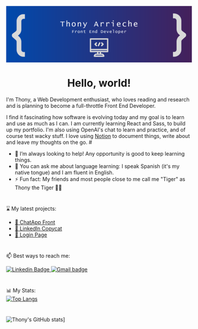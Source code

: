 <!--
**thony-arrieche/Thony-Arrieche** is a ✨ _special_ ✨ repository because its `README.md` (this file) appears on your GitHub profile.
-->

<img src="header.png" align="center"/> 

<h1 align="center">Hello, world!</h1>

<p>I'm Thony, a Web Development enthusiast, who loves reading and research and is planning to become a full-throttle Front End Developer.</p>

<p>I find it fascinating how software is evolving today and my goal is to learn and use as much as I can. I am currently learning React and Sass, to build up my portfolio. I'm also using OpenAI's chat to learn and practice, and of course test wacky stuff. I love using <a href="https://meadow-share-aed.notion.site/Team-Space-Home-d6dacefcfbb64026aa5111d4c45ff53a" target="_blank">Notion</a> to document things, write about and leave my thoughts on the go.</>
#
<ul>
  <li>🤝 I’m always looking to help! Any opportunity is good to keep learning things.</li>
  <li>📣 You can ask me about language learning: I speak Spanish (it's my native tongue) and I am fluent in English.</li>
  <li>⚡ Fun fact: My friends and most people close to me call me "Tiger" as Thony the Tiger 🐯🥣</li>
</ul>

#
⌛ My latest projects:
- [💬 ChatApp Front](https://github.com/thony-arrieche/chat-app-front)
- [💼 LinkedIn Copycat](https://thony-arrieche.github.io/linkedin-copycat/)
- [👤 Login Page](https://github.com/thony-arrieche/07-login-page)

#
📫 Best ways to reach me:
  <div id="social-badges">
    <a href="https://www.linkedin.com/in/thony-arrieche/" target="_blank">
      <img src="https://img.shields.io/badge/linkedin-blue?style=for-the-badge&logo=linkedin&logoColor=white" alt="Linkedin Badge" />
    </a>
    <a href="mailto:thonyarrieche77@gmail.com">
      <img src="https://img.shields.io/badge/Gmail-white?style=for-the-badge&logo=Gmail&logoColor=red" alt="Gmail badge" />
    </a>
  </div>

#
<!-- these are generated thanks to this repo https://github.com/anuraghazra/github-readme-stats --> 
📊 My Stats: <br/>
  [![Top Langs](https://github-readme-stats.vercel.app/api/top-langs/?username=thony-arrieche&theme=tokyonight)](https://github.com/thony-arrieche/github-readme-stats) <br/>
#
  ![Thony's GitHub stats](https://github-readme-stats.vercel.app/api?username=thony-arrieche&theme=tokyonight)]
